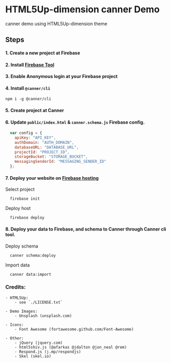 # HTML5Up-dimension canner Demo

canner demo using HTML5Up-dimension theme

## Steps

#### 1. Create a new project at Firebase
#### 2. Install [Firebase Tool](https://github.com/firebase/firebase-tools)
#### 3. Enable Anonymous login at your Firebase project
#### 4. Install `@canner/cli`

```
npm i -g @canner/cli
```

#### 5. Create project at Canner
#### 6. Update `public/index.html` & `canner.schema.js` Firebase config.

```js
  var config = {
    apiKey: "API_KEY",
    authDomain: "AUTH_DOMAIN",
    databaseURL: "DATABASE_URL",
    projectId: "PROJECT_ID",
    storageBucket: "STORAGE_BUCKET",
    messagingSenderId: "MESSAGING_SENDER_ID"
  };
```

#### 7. Deploy your website on [Firebase hosting](https://firebase.google.com/docs/hosting/)

Select project

```
  firebase init
```

Deploy host

```
  firebase deploy
```

#### 8. Deploy your data to Firebase, and schema to Canner through Canner cli tool.

Deploy schema

```
  canner schema:deploy
```

Import data

```
  canner data:import
```

### Credits:
    - HTML5Up:
        - see `./LICENSE.txt`

    - Demo Images:
        - Unsplash (unsplash.com)

    - Icons:
        - Font Awesome (fortawesome.github.com/Font-Awesome)

    - Other:
        - jQuery (jquery.com)
        - html5shiv.js (@afarkas @jdalton @jon_neal @rem)
        - Respond.js (j.mp/respondjs)
        - Skel (skel.io)
